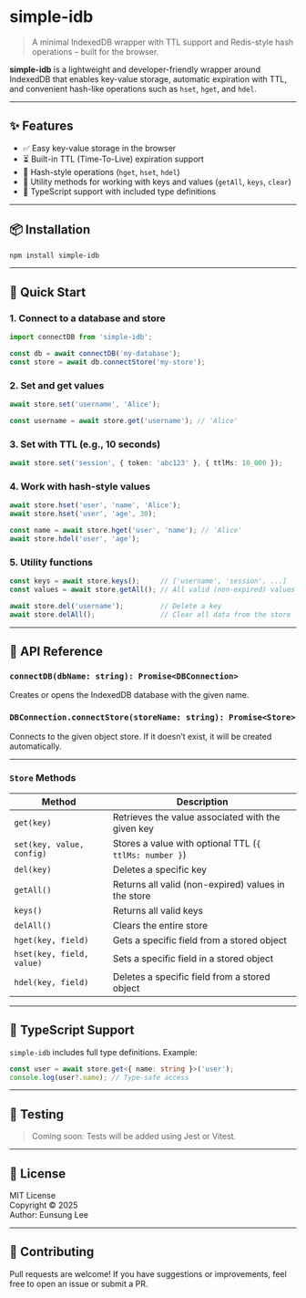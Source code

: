 # simple-idb

> A minimal IndexedDB wrapper with TTL support and Redis-style hash operations – built for the browser.

**simple-idb** is a lightweight and developer-friendly wrapper around IndexedDB that enables key-value storage, automatic expiration with TTL, and convenient hash-like operations such as `hset`, `hget`, and `hdel`.

---

## ✨ Features

- ✅ Easy key-value storage in the browser
- ⏳ Built-in TTL (Time-To-Live) expiration support
- 🧩 Hash-style operations (`hget`, `hset`, `hdel`)
- 🧹 Utility methods for working with keys and values (`getAll`, `keys`, `clear`)
- 🦺 TypeScript support with included type definitions

---

## 📦 Installation

```bash
npm install simple-idb
```

---

## 🚀 Quick Start

### 1. Connect to a database and store

```ts
import connectDB from 'simple-idb';

const db = await connectDB('my-database');
const store = await db.connectStore('my-store');
```

### 2. Set and get values

```ts
await store.set('username', 'Alice');

const username = await store.get('username'); // 'Alice'
```

### 3. Set with TTL (e.g., 10 seconds)

```ts
await store.set('session', { token: 'abc123' }, { ttlMs: 10_000 });
```

### 4. Work with hash-style values

```ts
await store.hset('user', 'name', 'Alice');
await store.hset('user', 'age', 30);

const name = await store.hget('user', 'name'); // 'Alice'
await store.hdel('user', 'age');
```

### 5. Utility functions

```ts
const keys = await store.keys();     // ['username', 'session', ...]
const values = await store.getAll(); // All valid (non-expired) values

await store.del('username');         // Delete a key
await store.delAll();                // Clear all data from the store
```

---

## 🧩 API Reference

### `connectDB(dbName: string): Promise<DBConnection>`
Creates or opens the IndexedDB database with the given name.

### `DBConnection.connectStore(storeName: string): Promise<Store>`
Connects to the given object store. If it doesn’t exist, it will be created automatically.

---

### `Store` Methods

| Method                    | Description                                                         |
|---------------------------|---------------------------------------------------------------------|
| `get(key)`                | Retrieves the value associated with the given key                  |
| `set(key, value, config)` | Stores a value with optional TTL (`{ ttlMs: number }`)             |
| `del(key)`                | Deletes a specific key                                              |
| `getAll()`                | Returns all valid (non-expired) values in the store                |
| `keys()`                  | Returns all valid keys                                              |
| `delAll()`                | Clears the entire store                                             |
| `hget(key, field)`        | Gets a specific field from a stored object                          |
| `hset(key, field, value)` | Sets a specific field in a stored object                            |
| `hdel(key, field)`        | Deletes a specific field from a stored object                       |

---

## 📐 TypeScript Support

`simple-idb` includes full type definitions. Example:

```ts
const user = await store.get<{ name: string }>('user');
console.log(user?.name); // Type-safe access
```

---

## 🧪 Testing

> Coming soon: Tests will be added using Jest or Vitest.

---

## 📄 License

MIT License  
Copyright © 2025  
Author: Eunsung Lee

---

## 🤝 Contributing

Pull requests are welcome! If you have suggestions or improvements, feel free to open an issue or submit a PR.
